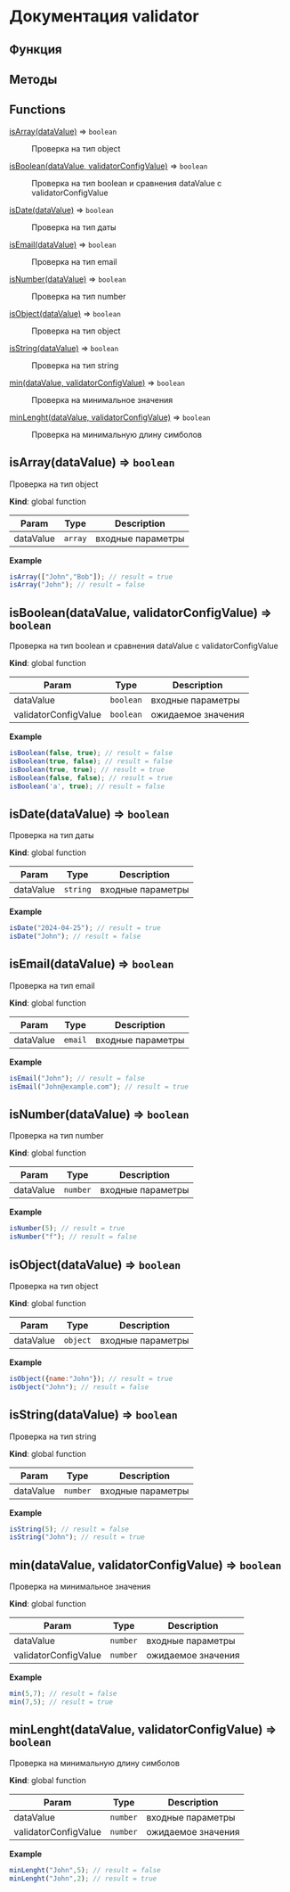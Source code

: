 
# Документация validator
## Функция

## Методы
## Functions

<dl>
<dt><a href="#isArray">isArray(dataValue)</a> ⇒ <code>boolean</code></dt>
<dd><p>Проверка на тип object</p>
</dd>
<dt><a href="#isBoolean">isBoolean(dataValue, validatorConfigValue)</a> ⇒ <code>boolean</code></dt>
<dd><p>Проверка на тип boolean и сравнения dataValue c validatorConfigValue</p>
</dd>
<dt><a href="#isDate">isDate(dataValue)</a> ⇒ <code>boolean</code></dt>
<dd><p>Проверка на тип даты</p>
</dd>
<dt><a href="#isEmail">isEmail(dataValue)</a> ⇒ <code>boolean</code></dt>
<dd><p>Проверка на тип email</p>
</dd>
<dt><a href="#isNumber">isNumber(dataValue)</a> ⇒ <code>boolean</code></dt>
<dd><p>Проверка на тип number</p>
</dd>
<dt><a href="#isObject">isObject(dataValue)</a> ⇒ <code>boolean</code></dt>
<dd><p>Проверка на тип object</p>
</dd>
<dt><a href="#isString">isString(dataValue)</a> ⇒ <code>boolean</code></dt>
<dd><p>Проверка на тип string</p>
</dd>
<dt><a href="#min">min(dataValue, validatorConfigValue)</a> ⇒ <code>boolean</code></dt>
<dd><p>Проверка на минимальное значения</p>
</dd>
<dt><a href="#minLenght">minLenght(dataValue, validatorConfigValue)</a> ⇒ <code>boolean</code></dt>
<dd><p>Проверка на минимальную длину симболов</p>
</dd>
</dl>

<a name="isArray"></a>

## isArray(dataValue) ⇒ <code>boolean</code>
Проверка на тип object

**Kind**: global function  

| Param | Type | Description |
| --- | --- | --- |
| dataValue | <code>array</code> | входные параметры |

**Example**  
```js
isArray(["John","Bob"]); // result = trueisArray("John"); // result = false
```
<a name="isBoolean"></a>

## isBoolean(dataValue, validatorConfigValue) ⇒ <code>boolean</code>
Проверка на тип boolean и сравнения dataValue c validatorConfigValue

**Kind**: global function  

| Param | Type | Description |
| --- | --- | --- |
| dataValue | <code>boolean</code> | входные параметры |
| validatorConfigValue | <code>boolean</code> | ожидаемое значения |

**Example**  
```js
isBoolean(false, true); // result = falseisBoolean(true, false); // result = falseisBoolean(true, true); // result = trueisBoolean(false, false); // result = trueisBoolean('a', true); // result = false
```
<a name="isDate"></a>

## isDate(dataValue) ⇒ <code>boolean</code>
Проверка на тип даты

**Kind**: global function  

| Param | Type | Description |
| --- | --- | --- |
| dataValue | <code>string</code> | входные параметры |

**Example**  
```js
isDate("2024-04-25"); // result = trueisDate("John"); // result = false
```
<a name="isEmail"></a>

## isEmail(dataValue) ⇒ <code>boolean</code>
Проверка на тип email

**Kind**: global function  

| Param | Type | Description |
| --- | --- | --- |
| dataValue | <code>email</code> | входные параметры |

**Example**  
```js
isEmail("John"); // result = falseisEmail("John@example.com"); // result = true
```
<a name="isNumber"></a>

## isNumber(dataValue) ⇒ <code>boolean</code>
Проверка на тип number

**Kind**: global function  

| Param | Type | Description |
| --- | --- | --- |
| dataValue | <code>number</code> | входные параметры |

**Example**  
```js
isNumber(5); // result = trueisNumber("f"); // result = false
```
<a name="isObject"></a>

## isObject(dataValue) ⇒ <code>boolean</code>
Проверка на тип object

**Kind**: global function  

| Param | Type | Description |
| --- | --- | --- |
| dataValue | <code>object</code> | входные параметры |

**Example**  
```js
isObject({name:"John"}); // result = trueisObject("John"); // result = false
```
<a name="isString"></a>

## isString(dataValue) ⇒ <code>boolean</code>
Проверка на тип string

**Kind**: global function  

| Param | Type | Description |
| --- | --- | --- |
| dataValue | <code>number</code> | входные параметры |

**Example**  
```js
isString(5); // result = falseisString("John"); // result = true
```
<a name="min"></a>

## min(dataValue, validatorConfigValue) ⇒ <code>boolean</code>
Проверка на минимальное значения

**Kind**: global function  

| Param | Type | Description |
| --- | --- | --- |
| dataValue | <code>number</code> | входные параметры |
| validatorConfigValue | <code>number</code> | ожидаемое значения |

**Example**  
```js
min(5,7); // result = falsemin(7,5); // result = true
```
<a name="minLenght"></a>

## minLenght(dataValue, validatorConfigValue) ⇒ <code>boolean</code>
Проверка на минимальную длину симболов

**Kind**: global function  

| Param | Type | Description |
| --- | --- | --- |
| dataValue | <code>number</code> | входные параметры |
| validatorConfigValue | <code>number</code> | ожидаемое значения |

**Example**  
```js
minLenght("John",5); // result = falseminLenght("John",2); // result = true
```

